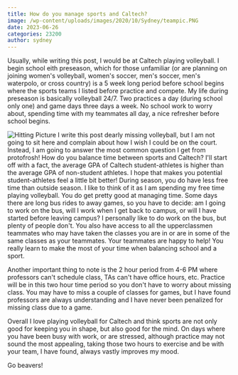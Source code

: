 ```yaml
---
title: How do you manage sports and Caltech?
image: /wp-content/uploads/images/2020/10/Sydney/teampic.PNG
date: 2023-06-26
categories: 23200
author: sydney
---
```


Usually, while writing this post, I would be at Caltech playing volleyball. I begin school eith preseason, which for those unfamiliar (or are planning on joining women's volleyball, women's soccer, men's soccer, men's waterpolo, or cross country) is a 5 week long period before school begins where the sports teams I listed before practice and compete. My life during preseason is basically volleyball 24/7. Two practices a day (during school only one) and game days three days a week. No school work to worry about, spending time with my teammates all day, a nice refresher before school begins.

![Hitting Picture](/images/2020/10/Sydney/hittingpic.PNG)
I write this post dearly missing volleyball, but I am not going to sit here and complain about how I wish I could be on the court. Instead, I am going to answer the most common question I get from protofrosh! How do you balance time between sports and Caltech?
I'll start off with a fact, the average GPA of Caltech student-athletes is higher than the average GPA of non-student athletes. 
I hope that makes you potential student-athletes feel a little bit better!
During season, you do have less free time than outside season. I like to think of it as I am spending my free time playing volleyball. You do get pretty good at managing time. Some days there are long bus rides to away games, so you have to decide: am I going to work on the bus, will I work when I get back to campus, or will I have started before leaving campus? I personally like to do work on the bus, but plenty of people don't. You also have access to all the upperclassmen teammates who may have taken the classes you are in or are in some of the same classes as your teammates. Your teammates are happy to help! You really learn to make the most of your time when balancing school and a sport.

Another important thing to note is the 2 hour period from 4-6 PM where professors can't schedule class, TAs can't have office hours,  etc. Practice will be in this two hour time period so you don't have to worry about missing class. You may have to miss a couple of classes for games, but I have found professors are always understanding and I have never been penalized for missing class due to a game.

Overall I love playing volleyball for Caltech and think sports are not only good for keeping you in shape, but also good for the mind. On days where you have been busy with work, or are stressed, although practice may not sound the most appealing, taking those two hours to exercise and be with your team, I have found, always vastly improves my mood.

Go beavers!

